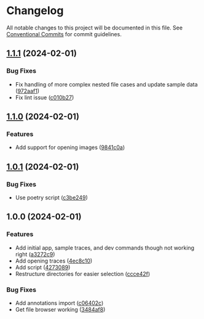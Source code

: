 # Changelog

All notable changes to this project will be documented in this file. See
[Conventional Commits](https://conventionalcommits.org) for commit guidelines.

## [1.1.1](https://github.com/nickderobertis/playwright-trace-browser/compare/v1.1.0...v1.1.1) (2024-02-01)


### Bug Fixes

* Fix handling of more complex nested file cases and update sample data ([972aaf1](https://github.com/nickderobertis/playwright-trace-browser/commit/972aaf1ebdfc0801aa365b3f1130269b88ebd20c))
* Fix lint issue ([c010b27](https://github.com/nickderobertis/playwright-trace-browser/commit/c010b270d08a5ec4e78e6c4429162c1a4d1b3aad))

## [1.1.0](https://github.com/nickderobertis/playwright-trace-browser/compare/v1.0.1...v1.1.0) (2024-02-01)


### Features

* Add support for opening images ([9841c0a](https://github.com/nickderobertis/playwright-trace-browser/commit/9841c0a055e091d03c52af90369f4d48ea27d79d))

## [1.0.1](https://github.com/nickderobertis/playwright-trace-browser/compare/v1.0.0...v1.0.1) (2024-02-01)


### Bug Fixes

* Use poetry script ([c3be249](https://github.com/nickderobertis/playwright-trace-browser/commit/c3be2499cd197319de068fc763e736d1e16211b1))

## 1.0.0 (2024-02-01)


### Features

* Add initial app, sample traces, and dev commands though not working right ([a3272c9](https://github.com/nickderobertis/playwright-trace-browser/commit/a3272c9239e61f433ce14d8c101ec451c75f567b))
* Add opening traces ([4ec8c10](https://github.com/nickderobertis/playwright-trace-browser/commit/4ec8c10c9ee94babc95b9209de2b192743db3f9d))
* Add script ([4273089](https://github.com/nickderobertis/playwright-trace-browser/commit/4273089abeda2e06b202c674d57449ec2b8596b0))
* Restructure directories for easier selection ([ccce42f](https://github.com/nickderobertis/playwright-trace-browser/commit/ccce42ff0c43021867ee74079ac0931116a3b6db))


### Bug Fixes

* Add annotations import ([c06402c](https://github.com/nickderobertis/playwright-trace-browser/commit/c06402c36e9a160e61f6deb18065a09ef1ab29c8))
* Get file browser working ([3484af8](https://github.com/nickderobertis/playwright-trace-browser/commit/3484af836f7e4b90a15f8dd6ad5aef6aa16137cb))
